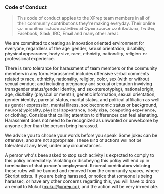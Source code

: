 ### Code of Conduct

> This code of conduct applies to the XPrep team members in all of their community contributions they're making everyday. Their online communities include activities at Open source contributions, Twitter, Facebook, Slack, IRC, Email and many other areas.

We are committed to creating an innovation oriented environment for everyone, regardless of the age, gender, sexual orientation, disability, physical appearance, body size, race, ethnicity, nationality, religion, or professional experience. 

There is zero tolerance for harassment of team members or the community members in any form. Harassment includes offensive verbal comments related to race, ethnicity, nationality, religion, color, sex (with or without sexual conduct and including pregnancy and sexual orientation involving transgender status/gender identity, and sex-stereotyping), national origin, age, disability (physical or mental), genetic information, sexual orientation, gender identity, parental status, marital status, and political affiliation as well as gender expression, mental illness, socioeconomic status or background, neuro(a)typicality, physical appearance, body size, computing experience, or clothing. Consider that calling attention to differences can feel alienating. Harassment does not need to be recognized as unwanted or unwelcome by anyone other than the person being harassed.

We advice you to choose your words before you speak. Some jokes can be offensive, and are not appropriate. These kind of actions will not be tolerated at any level, under any circumstances.

A person who's been asked to stop such activity is expected to comply to this policy immediately. Violating or disobeying this policy will end up in termination of that person's employment. External contributors violating these rules will be banned and removed from the community spaces, where Skcript exists. If you are being harassed, or notice that someone is being harassed, or have any other concerns regarding this, you will have to drop an email to Mukul (mukul@xprep.co), and the action will be very immediate.
